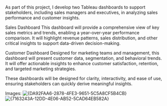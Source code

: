As part of this project, I develop two Tableau dashboards to support stakeholders, including sales managers and executives, in analyzing sales performance and customer insights.

Sales Dashboard
This dashboard will provide a comprehensive view of key sales metrics and trends, enabling a year-over-year performance comparison. It will highlight revenue patterns, sales distribution, and other critical insights to support data-driven decision-making.

Customer Dashboard
Designed for marketing teams and management, this dashboard will present customer data, segmentation, and behavioral trends. It will offer actionable insights to enhance customer satisfaction, retention, and targeted marketing strategies.

These dashboards will be designed for clarity, interactivity, and ease of use, ensuring stakeholders can quickly derive meaningful insights.

Images:
![{DA92FAA6-2878-4FE3-9651-5C5A8CF5B4CB}](https://github.com/user-attachments/assets/5c5a3281-5189-4913-957d-4dd4f6cecdcd)
![{7163243A-12DD-4E06-AB52-5CAD64EB582A}](https://github.com/user-attachments/assets/baebd18c-fc89-42cc-a968-7ffb0a9d5af0)

